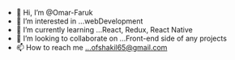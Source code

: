 - 👋 Hi, I’m @Omar-Faruk
- 👀 I’m interested in ...webDevelopment
- 🌱 I’m currently learning ...React, Redux, React Native
- 💞️ I’m looking to collaborate on ...Front-end side of any projects
- 📫 How to reach me ...ofshakil65@gmail.com

<!---
Omar-Faruk1/Omar-Faruk1 is a ✨ special ✨ repository because its `README.md` (this file) appears on your GitHub profile.
You can click the Preview link to take a look at your changes.
--->
